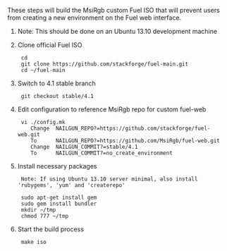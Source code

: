 These steps will build the MsiRgb custom Fuel ISO that will prevent users from
creating a new environment on the Fuel web interface.

1. Note: This should be done on an Ubuntu 13.10 development machine

2. Clone official Fuel ISO

        cd
        git clone https://github.com/stackforge/fuel-main.git
        cd ~/fuel-main

3. Switch to 4.1 stable branch

        git checkout stable/4.1

4. Edit configuration to reference MsiRgb repo for custom fuel-web

        vi ./config.mk
           Change  NAILGUN_REPO?=https://github.com/stackforge/fuel-web.git
           To      NAILGUN_REPO?=https://github.com/MsiRgb/fuel-web.git
           Change  NAILGUN_COMMIT?=stable/4.1
           To      NAILGUN_COMMIT?=no_create_environment

5. Install necessary packages

        Note: If using Ubuntu 13.10 server minimal, also install 'rubygems', 'yum' and 'createrepo'

        sudo apt-get install gem
        sudo gem install bundler
        mkdir ~/tmp
        chmod 777 ~/tmp

6. Start the build process

        make iso

